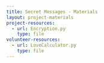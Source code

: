 ```yaml
---
title: Secret Messages - Materials
layout: project-materials
project-resources:
  - url: Encryption.py
    type: file
volunteer-resources:
  - url: LoveCalculator.py
    type: file
---
```

